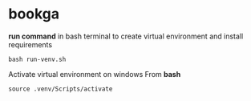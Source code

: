 # bookga
**run command** in bash terminal to create virtual environment and install requirements
```shell script
bash run-venv.sh
```
Activate virtual environment on windows
From **bash**
```shell script
source .venv/Scripts/activate
```
